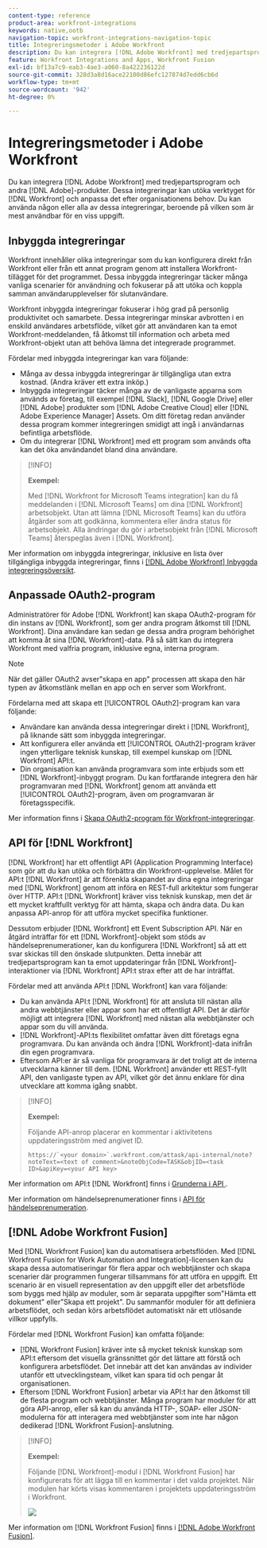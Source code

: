 ```yaml
---
content-type: reference
product-area: workfront-integrations
keywords: native,ootb
navigation-topic: workfront-integrations-navigation-topic
title: Integreringsmetoder i Adobe Workfront
description: Du kan integrera [!DNL Adobe Workfront] med tredjepartsprogram. Dessa integreringar kan utöka verktyget för  [!DNL Workfront]  och anpassa det efter organisationens behov. Du kan använda någon eller alla av dessa integreringar, beroende på vilken som är mest användbar för en viss uppgift.
feature: Workfront Integrations and Apps, Workfront Fusion
exl-id: bf13a7c9-eab3-4ae3-a060-8a422236122d
source-git-commit: 328d3a8d16ace22100d86efc127874d7edd6cb6d
workflow-type: tm+mt
source-wordcount: '942'
ht-degree: 0%

---
```


# Integreringsmetoder i Adobe Workfront

Du kan integrera [!DNL Adobe Workfront] med tredjepartsprogram och andra [!DNL Adobe]-produkter. Dessa integreringar kan utöka verktyget för [!DNL Workfront] och anpassa det efter organisationens behov. Du kan använda någon eller alla av dessa integreringar, beroende på vilken som är mest användbar för en viss uppgift.

## Inbyggda integreringar

Workfront innehåller olika integreringar som du kan konfigurera direkt från Workfront eller från ett annat program genom att installera Workfront-tillägget för det programmet. Dessa inbyggda integreringar täcker många vanliga scenarier för användning och fokuserar på att utöka och koppla samman användarupplevelser för slutanvändare.

Workfront inbyggda integreringar fokuserar i hög grad på personlig produktivitet och samarbete. Dessa integreringar minskar avbrotten i en enskild användares arbetsflöde, vilket gör att användaren kan ta emot Workfront-meddelanden, få åtkomst till information och arbeta med Workfront-objekt utan att behöva lämna det integrerade programmet.

Fördelar med inbyggda integreringar kan vara följande:

* Många av dessa inbyggda integreringar är tillgängliga utan extra kostnad. (Andra kräver ett extra inköp.)
* Inbyggda integreringar täcker många av de vanligaste apparna som används av företag, till exempel [!DNL Slack], [!DNL Google Drive] eller [!DNL Adobe] produkter som [!DNL Adobe Creative Cloud] eller [!DNL Adobe Experience Manager] Assets. Om ditt företag redan använder dessa program kommer integreringen smidigt att ingå i användarnas befintliga arbetsflöde.
* Om du integrerar [!DNL Workfront] med ett program som används ofta kan det öka användandet bland dina användare.

>[!INFO]
>
>**Exempel:**
>
>Med [!DNL Workfront for Microsoft Teams integration] kan du få meddelanden i [!DNL Microsoft Teams] om dina [!DNL Workfront] arbetsobjekt. Utan att lämna [!DNL Microsoft Teams] kan du utföra åtgärder som att godkänna, kommentera eller ändra status för arbetsobjekt. Alla ändringar du gör i arbetsobjekt från [!DNL Microsoft Teams] återspeglas även i [!DNL Workfront].

Mer information om inbyggda integreringar, inklusive en lista över tillgängliga inbyggda integreringar, finns i [[!DNL Adobe Workfront] Inbyggda integreringsöversikt](../workfront-integrations-and-apps/built-in-integrations-non-admin.md).

## Anpassade OAuth2-program

Administratörer för Adobe [!DNL Workfront] kan skapa OAuth2-program för din instans av [!DNL Workfront], som ger andra program åtkomst till [!DNL Workfront]. Dina användare kan sedan ge dessa andra program behörighet att komma åt sina [!DNL Workfront]-data. På så sätt kan du integrera Workfront med valfria program, inklusive egna, interna program.

>[!NOTE]
>
>När det gäller OAuth2 avser&quot;skapa en app&quot; processen att skapa den här typen av åtkomstlänk mellan en app och en server som Workfront.

Fördelarna med att skapa ett [!UICONTROL OAuth2]-program kan vara följande:

* Användare kan använda dessa integreringar direkt i [!DNL Workfront], på liknande sätt som inbyggda integreringar.
* Att konfigurera eller använda ett [!UICONTROL OAuth2]-program kräver ingen ytterligare teknisk kunskap, till exempel kunskap om [!DNL Workfront] API:t.
* Din organisation kan använda programvara som inte erbjuds som ett [!DNL Workfront]-inbyggt program. Du kan fortfarande integrera den här programvaran med [!DNL Workfront] genom att använda ett [!UICONTROL OAuth2]-program, även om programvaran är företagsspecifik.

Mer information finns i [Skapa OAuth2-program för Workfront-integreringar](../administration-and-setup/configure-integrations/create-oauth-application.md).

## API för [!DNL Workfront]

[!DNL Workfront] har ett offentligt API (Application Programming Interface) som gör att du kan utöka och förbättra din Workfront-upplevelse. Målet för API:t [!DNL Workfront] är att förenkla skapandet av dina egna integreringar med [!DNL Workfront] genom att införa en REST-full arkitektur som fungerar över HTTP. API:t [!DNL Workfront] kräver viss teknisk kunskap, men det är ett mycket kraftfullt verktyg för att hämta, skapa och ändra data. Du kan anpassa API-anrop för att utföra mycket specifika funktioner.

Dessutom erbjuder [!DNL Workfront] ett Event Subscription API. När en åtgärd inträffar för ett [!DNL Workfront]-objekt som stöds av händelseprenumerationer, kan du konfigurera [!DNL Workfront] så att ett svar skickas till den önskade slutpunkten. Detta innebär att tredjepartsprogram kan ta emot uppdateringar från [!DNL Workfront]-interaktioner via [!DNL Workfront] API:t strax efter att de har inträffat.

Fördelar med att använda API:t [!DNL Workfront] kan vara följande:

* Du kan använda API:t [!DNL Workfront] för att ansluta till nästan alla andra webbtjänster eller appar som har ett offentligt API. Det är därför möjligt att integrera [!DNL Workfront] med nästan alla webbtjänster och appar som du vill använda.
* [!DNL Workfront]-API:ts flexibilitet omfattar även ditt företags egna programvara. Du kan använda och ändra [!DNL Workfront]-data inifrån din egen programvara.
* Eftersom API:er är så vanliga för programvara är det troligt att de interna utvecklarna känner till dem. [!DNL Workfront] använder ett REST-fyllt API, den vanligaste typen av API, vilket gör det ännu enklare för dina utvecklare att komma igång snabbt.

>[!INFO]
>
>**Exempel:**
>
>Följande API-anrop placerar en kommentar i aktivitetens uppdateringsström med angivet ID.
>
>```
>https://`<your domain>`.workfront.com/attask/api-internal/note?noteText=<text of comment>&noteObjCode=TASK&objID=<task ID>&apiKey=<your API key>
>```

Mer information om API:t [!DNL Workfront] finns i [Grunderna i API ](../wf-api/general/api-basics.md).

Mer information om händelseprenumerationer finns i [API för händelseprenumeration](../wf-api/general/event-subs-api.md).

## [!DNL Adobe Workfront Fusion]

Med [!DNL Workfront Fusion] kan du automatisera arbetsflöden. Med [!DNL Workfront Fusion for Work Automation and Integration]-licensen kan du skapa dessa automatiseringar för flera appar och webbtjänster och skapa scenarier där programmen fungerar tillsammans för att utföra en uppgift. Ett scenario är en visuell representation av den uppgift eller det arbetsflöde som byggs med hjälp av moduler, som är separata uppgifter som&quot;Hämta ett dokument&quot; eller&quot;Skapa ett projekt&quot;. Du sammanför moduler för att definiera arbetsflödet, och sedan körs arbetsflödet automatiskt när ett utlösande villkor uppfylls.

Fördelar med [!DNL Workfront Fusion] kan omfatta följande:

* [!DNL Workfront Fusion] kräver inte så mycket teknisk kunskap som API:t eftersom det visuella gränssnittet gör det lättare att förstå och konfigurera arbetsflödet. Det innebär att det kan användas av individer utanför ett utvecklingsteam, vilket kan spara tid och pengar åt organisationen.
* Eftersom [!DNL Workfront Fusion] arbetar via API:t har den åtkomst till de flesta program och webbtjänster. Många program har moduler för att göra API-anrop, eller så kan du använda HTTP-, SOAP- eller JSON-modulerna för att interagera med webbtjänster som inte har någon dedikerad [!DNL Workfront Fusion]-anslutning.

>[!INFO]
>
>**Exempel:**
>
>Följande [!DNL Workfront]-modul i [!DNL Workfront Fusion] har konfigurerats för att lägga till en kommentar i det valda projektet. När modulen har körts visas kommentaren i projektets uppdateringsström i Workfront.
>
>![](assets/fusion-example-comment-350x416.png)

Mer information om [!DNL Workfront Fusion] finns i [[!DNL Adobe Workfront Fusion]](../workfront-fusion/workfront-fusion-2.md).
